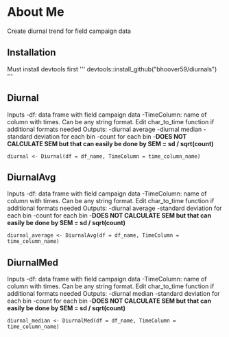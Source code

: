 # About Me
Create diurnal trend for field campaign data
## Installation
Must install devtools first
'''
devtools::install_github("bhoover59/diurnals")
'''

## Diurnal
Inputs
-df: data frame with field campaign data
-TimeColumn: name of column with times. Can be any string format. Edit char_to_time function if additional formats needed
Outputs:
-diurnal average
-diurnal median
-standard deviation for each bin
-count for each bin
-**DOES NOT CALCULATE SEM but that can easily be done by SEM = sd / sqrt(count)**
```
diurnal <- Diurnal(df = df_name, TimeColumn = time_column_name)
```
## DiurnalAvg
Inputs
-df: data frame with field campaign data
-TimeColumn: name of column with times. Can be any string format. Edit char_to_time function if additional formats needed
Outputs:
-diurnal average
-standard deviation for each bin
-count for each bin
-**DOES NOT CALCULATE SEM but that can easily be done by SEM = sd / sqrt(count)**
```
diurnal_average <- DiurnalAvg(df = df_name, TimeColumn = time_column_name)
```
## DiurnalMed
Inputs
-df: data frame with field campaign data
-TimeColumn: name of column with times. Can be any string format. Edit char_to_time function if additional formats needed
Outputs:
-diurnal median
-standard deviation for each bin
-count for each bin
-**DOES NOT CALCULATE SEM but that can easily be done by SEM = sd / sqrt(count)**
```
diurnal_median <- DiurnalMed(df = df_name, TimeColumn = time_column_name)
```
